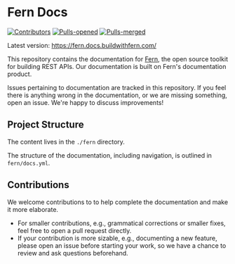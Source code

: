 # Fern Docs

[![Contributors](https://img.shields.io/github/contributors/fern-api/docs.svg)](https://GitHub.com/dotnet/docs/graphs/contributors/)
[![Pulls-opened](https://img.shields.io/github/issues-pr/fern-api/docs.svg)](https://GitHub.com/dotnet/docs/pulls?q=is%3Aissue+is%3Aopened)
[![Pulls-merged](https://img.shields.io/github/issues-search/fern-api/docs?label=merged%20pull%20requests&query=is%3Apr%20is%3Aclosed%20is%3Amerged&color=darkviolet)](https://github.com/dotnet/docs/pulls?q=is%3Apr+is%3Aclosed+is%3Amerged)

Latest version: https://fern.docs.buildwithfern.com/

This repository contains the documentation for [Fern](https://buildwithfern.com), the open source toolkit for building REST APIs. Our documentation is built on Fern's documentation product.

Issues pertaining to documentation are tracked in this repository. If you feel there is anything wrong in the documentation, or we are missing something, open an issue. We're happy to discuss improvements!

## Project Structure

The content lives in the `./fern` directory.

The structure of the documentation, including navigation, is outlined in `fern/docs.yml`.

## Contributions

We welcome contributions to to help complete the documentation and make it more elaborate.

- For smaller contributions, e.g., grammatical corrections or smaller fixes, feel free to open a pull request directly.
- If your contribution is more sizable, e.g., documenting a new feature, please open an issue before starting your work, so we have a chance to review and ask questions beforehand.
